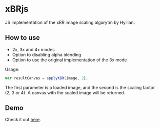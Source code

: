 xBRjs
=====

JS implementation of the xBR image scaling algorytm by Hyllian.

How to use
----------

* 2x, 3x and 4x modes
* Option to disabling alpha blending
* Option to use the original implementation of the 3x mode

Usage: 
```javascript
var resultCanvas = applyXBR(image, 2);
```
The first parameter is a loaded image, and the second is the scaling factor (2, 3 or 4).
A canvas with the scaled image will be returned.

Demo
----

Check it out [here](http://joseprio.github.io/xBRjs/ide.html).

